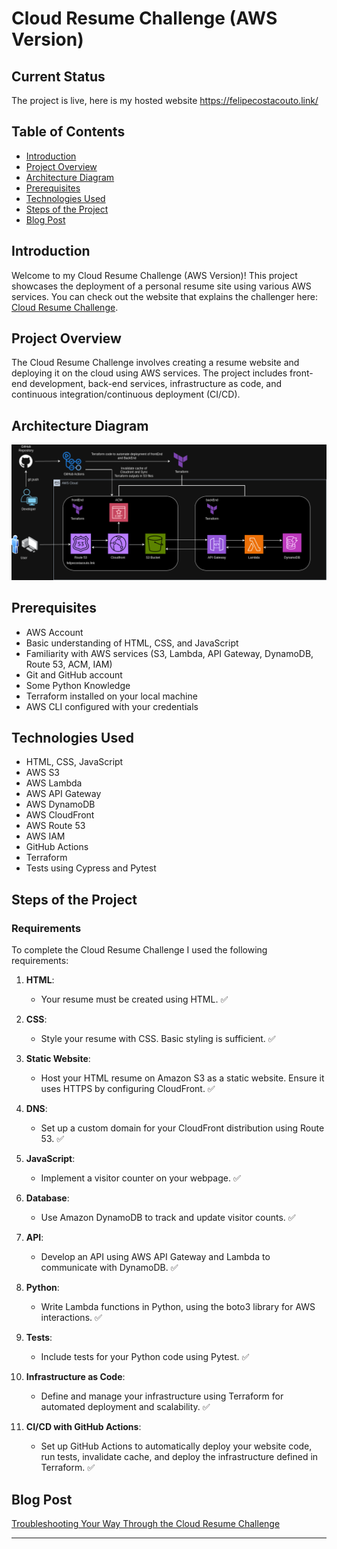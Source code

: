 # Cloud Resume Challenge (AWS Version)

## Current Status
The project is live, here is my hosted website <https://felipecostacouto.link/>

## Table of Contents
- [Introduction](#introduction)
- [Project Overview](#project-overview)
- [Architecture Diagram](#architecture-diagram)
- [Prerequisites](#prerequisites)
- [Technologies Used](#technologies-used)
- [Steps of the Project](#steps-of-the-project)
- [Blog Post](#blog-post)

## Introduction
Welcome to my Cloud Resume Challenge (AWS Version)! This project showcases the deployment of a personal resume site using various AWS services. You can check out the website that explains the challenger here: [Cloud Resume Challenge](https://cloudresumechallenge.dev/docs/the-challenge/aws/).

## Project Overview
The Cloud Resume Challenge involves creating a resume website and deploying it on the cloud using AWS services. The project includes front-end development, back-end services, infrastructure as code, and continuous integration/continuous deployment (CI/CD).

## Architecture Diagram

![AWS Cloud Architecture diagram for Cloud Resume Challenge.](/docs/archdiagram/CRC.drawio.png) 

## Prerequisites
- AWS Account
- Basic understanding of HTML, CSS, and JavaScript
- Familiarity with AWS services (S3, Lambda, API Gateway, DynamoDB, Route 53, ACM, IAM)
- Git and GitHub account
- Some Python Knowledge
- Terraform installed on your local machine
- AWS CLI configured with your credentials

## Technologies Used
- HTML, CSS, JavaScript
- AWS S3
- AWS Lambda
- AWS API Gateway
- AWS DynamoDB
- AWS CloudFront
- AWS Route 53
- AWS IAM
- GitHub Actions
- Terraform
- Tests using Cypress and Pytest

## Steps of the Project

### Requirements

To complete the Cloud Resume Challenge I used the following requirements:

1. **HTML**: 
   - Your resume must be created using HTML. ✅

2. **CSS**: 
   - Style your resume with CSS. Basic styling is sufficient. ✅

3. **Static Website**: 
   - Host your HTML resume on Amazon S3 as a static website. Ensure it uses HTTPS by configuring CloudFront. ✅

4. **DNS**: 
   - Set up a custom domain for your CloudFront distribution using Route 53. ✅

5. **JavaScript**: 
   - Implement a visitor counter on your webpage. ✅

6. **Database**: 
   - Use Amazon DynamoDB to track and update visitor counts. ✅

7. **API**: 
   - Develop an API using AWS API Gateway and Lambda to communicate with DynamoDB. ✅

8. **Python**: 
   - Write Lambda functions in Python, using the boto3 library for AWS interactions. ✅

9. **Tests**: 
   - Include tests for your Python code using Pytest. ✅

10. **Infrastructure as Code**: 
    - Define and manage your infrastructure using Terraform for automated deployment and scalability. ✅

11. **CI/CD with GitHub Actions**: 
    - Set up GitHub Actions to automatically deploy your website code, run tests, invalidate cache, and deploy the infrastructure defined in Terraform. ✅

## Blog Post
[Troubleshooting Your Way Through the Cloud Resume Challenge](https://dev.to/felipe_costacouto/troubleshooting-your-way-through-the-cloud-resume-challenge-59c3)

---
